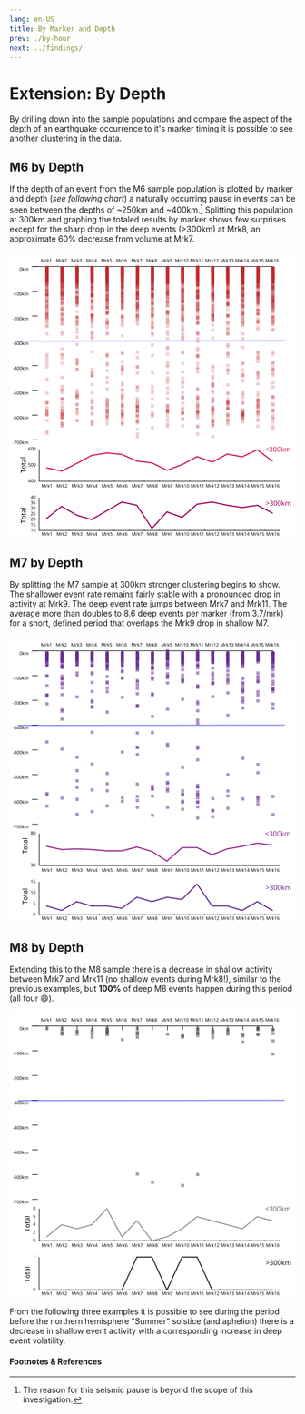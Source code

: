 ```yaml
---
lang: en-US
title: By Marker and Depth
prev: ./by-hour
next: ../findings/
---
```


# Extension: By Depth
By drilling down into the sample populations and compare the aspect of the depth of an earthquake occurrence to it's marker timing it is possible to see another clustering in the data.

## M6 by Depth
If the depth of an event from the M6 sample population is plotted by marker and depth (*see following chart*) a naturally occurring pause in events can be seen between the depths of ~250km and ~400km.[^first] Splitting this population at 300km and graphing the totaled results by marker shows few surprises except for the sharp drop in the deep events (>300km) at Mrk8, an approximate 60% decrease from volume at Mrk7.

![M6 by Depth](../_media/graphs/depth-m6.svg 'M6 Markers by Depth')

## M7 by Depth
By splitting the M7 sample at 300km stronger clustering begins to show. The shallower event rate remains fairly stable with a pronounced drop in activity at Mrk9. The deep event rate jumps between Mrk7 and Mrk11. The average more than doubles to 8.6 deep events per marker (from 3.7/mrk) for a short, defined period that overlaps the Mrk9 drop in shallow M7.

![M7 by Depth](../_media/graphs/depth-m7.svg 'M7 Markers by Depth')

## M8 by Depth
Extending this to the M8 sample there is a decrease in shallow activity between Mrk7 and Mrk11 (no shallow events during Mrk8!), similar to the previous examples, but  **100%** of deep M8 events happen during this period (all four :smile:).

![M8 by Depth](../_media/graphs/depth-m8.svg 'M8 Markers by Depth')

From the following three examples it is possible to see during the period before the northern hemisphere "Summer" solstice (and aphelion) there is a decrease in shallow event activity with a corresponding increase in deep event volatility.

#### Footnotes & References
[^first]: The reason for this seismic pause is beyond the scope of this investigation.